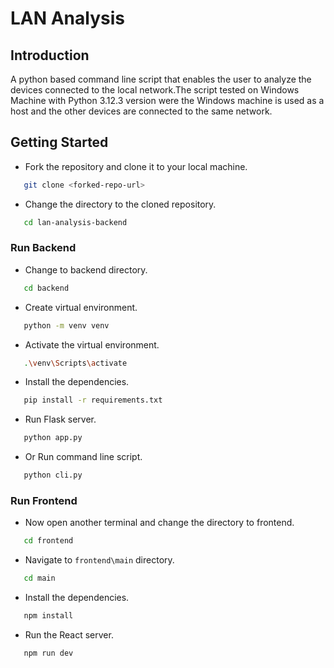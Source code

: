 # LAN Analysis

## Introduction

A python based command line script that enables the user to analyze the devices connected to the local network.The script tested on Windows Machine with Python 3.12.3 version were the Windows machine is used as a host and the other devices are connected to the same network.

## Getting Started

- Fork the repository and clone it to your local machine.

```bash
   git clone <forked-repo-url>
```

- Change the directory to the cloned repository.

```bash
   cd lan-analysis-backend
```

### Run Backend

- Change to backend directory.

```bash
   cd backend
```

- Create virtual environment.

```bash
   python -m venv venv
```

- Activate the virtual environment.

```bash
   .\venv\Scripts\activate
```

- Install the dependencies.

```bash
   pip install -r requirements.txt
```

- Run Flask server.

```bash
   python app.py
```

- Or Run command line script.

```bash
   python cli.py
```

### Run Frontend

- Now open another terminal and change the directory to frontend.

```bash
   cd frontend
```

- Navigate to `frontend\main` directory.

```bash
   cd main
```

- Install the dependencies.

```bash
   npm install
```

- Run the React server.

```bash
   npm run dev
```
